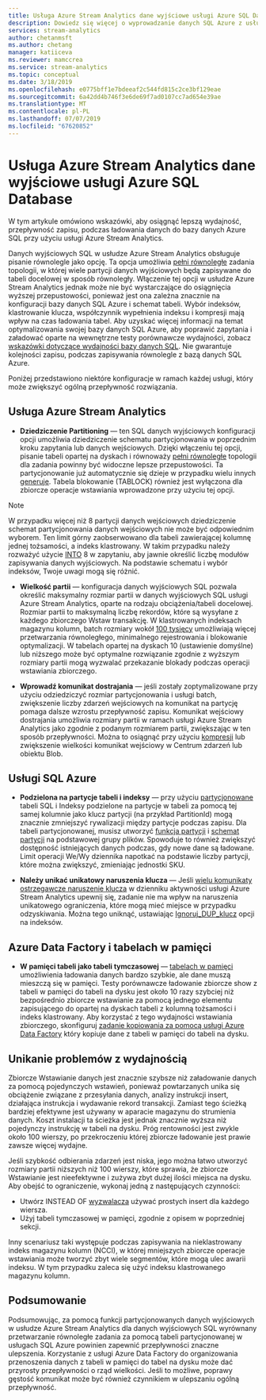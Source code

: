```yaml
---
title: Usługa Azure Stream Analytics dane wyjściowe usługi Azure SQL Database
description: Dowiedz się więcej o wyprowadzanie danych SQL Azure z usługi Azure Stream Analytics i osiągnięcia wyższej przepływności zapisu.
services: stream-analytics
author: chetanmsft
ms.author: chetang
manager: katiiceva
ms.reviewer: mamccrea
ms.service: stream-analytics
ms.topic: conceptual
ms.date: 3/18/2019
ms.openlocfilehash: e0775bff1e7bdeeaf2c544fd815c2ce3bf129eae
ms.sourcegitcommit: 6a42dd4b746f3e6de69f7ad0107cc7ad654e39ae
ms.translationtype: MT
ms.contentlocale: pl-PL
ms.lasthandoff: 07/07/2019
ms.locfileid: "67620852"
---
```

# <a name="azure-stream-analytics-output-to-azure-sql-database"></a>Usługa Azure Stream Analytics dane wyjściowe usługi Azure SQL Database

W tym artykule omówiono wskazówki, aby osiągnąć lepszą wydajność, przepływność zapisu, podczas ładowania danych do bazy danych Azure SQL przy użyciu usługi Azure Stream Analytics.

Danych wyjściowych SQL w usłudze Azure Stream Analytics obsługuje pisanie równolegle jako opcję. Ta opcja umożliwia [pełni równoległe](stream-analytics-parallelization.md#embarrassingly-parallel-jobs) zadania topologii, w której wiele partycji danych wyjściowych będą zapisywane do tabeli docelowej w sposób równoległy. Włączenie tej opcji w usłudze Azure Stream Analytics jednak może nie być wystarczające do osiągnięcia wyższej przepustowości, ponieważ jest ona zależna znacznie na konfiguracji bazy danych SQL Azure i schemat tabeli. Wybór indeksów, klastrowanie klucza, współczynnik wypełnienia indeksu i kompresji mają wpływ na czas ładowania tabel. Aby uzyskać więcej informacji na temat optymalizowania swojej bazy danych SQL Azure, aby poprawić zapytania i załadować oparte na wewnętrzne testy porównawcze wydajności, zobacz [wskazówki dotyczące wydajności bazy danych SQL](../sql-database/sql-database-performance-guidance.md). Nie gwarantuje kolejności zapisu, podczas zapisywania równolegle z bazą danych SQL Azure.

Poniżej przedstawiono niektóre konfiguracje w ramach każdej usługi, który może zwiększyć ogólną przepływność rozwiązania.

## <a name="azure-stream-analytics"></a>Usługa Azure Stream Analytics

- **Dziedziczenie Partitioning** — ten SQL danych wyjściowych konfiguracji opcji umożliwia dziedziczenie schematu partycjonowania w poprzednim kroku zapytania lub danych wejściowych. Dzięki włączeniu tej opcji, pisanie tabeli opartej na dyskach i równoważy [pełni równoległe](stream-analytics-parallelization.md#embarrassingly-parallel-jobs) topologii dla zadania powinny być widoczne lepsze przepustowości. Ta partycjonowanie już automatycznie się dzieje w przypadku wielu innych [generuje](stream-analytics-parallelization.md#partitions-in-sources-and-sinks). Tabela blokowanie (TABLOCK) również jest wyłączona dla zbiorcze operacje wstawiania wprowadzone przy użyciu tej opcji.

> [!NOTE] 
> W przypadku więcej niż 8 partycji danych wejściowych dziedziczenie schemat partycjonowania danych wejściowych nie może być odpowiednim wyborem. Ten limit górny zaobserwowano dla tabeli zawierającej kolumnę jednej tożsamości, a indeks klastrowany. W takim przypadku należy rozważyć użycie [INTO](https://docs.microsoft.com/stream-analytics-query/into-azure-stream-analytics#into-shard-count) 8 w zapytaniu, aby jawnie określić liczbę modułów zapisywania danych wyjściowych. Na podstawie schematu i wybór indeksów, Twoje uwagi mogą się różnić.

- **Wielkość partii** — konfiguracja danych wyjściowych SQL pozwala określić maksymalny rozmiar partii w danych wyjściowych SQL usługi Azure Stream Analytics, oparte na rodzaju obciążenia/tabeli docelowej. Rozmiar partii to maksymalną liczbę rekordów, które są wysyłane z każdego zbiorczego Wstaw transakcję. W klastrowanych indeksach magazynu kolumn, batch rozmiary wokół [100 tysięcy](https://docs.microsoft.com/sql/relational-databases/indexes/columnstore-indexes-data-loading-guidance) umożliwiają więcej przetwarzania równoległego, minimalnego rejestrowania i blokowanie optymalizacji. W tabelach opartej na dyskach 10 (ustawienie domyślne) lub niższego może być optymalne rozwiązanie zgodnie z wyższym rozmiary partii mogą wyzwalać przekazanie blokady podczas operacji wstawiania zbiorczego.

- **Wprowadź komunikat dostrajania** — jeśli zostały zoptymalizowane przy użyciu odziedziczyć rozmiar partycjonowania i usługi batch, zwiększenie liczby zdarzeń wejściowych na komunikat na partycję pomaga dalsze wzrostu przepływność zapisu. Komunikat wejściowy dostrajania umożliwia rozmiary partii w ramach usługi Azure Stream Analytics jako zgodnie z podanym rozmiarem partii, zwiększając w ten sposób przepływności. Można to osiągnąć przy użyciu [kompresji](stream-analytics-define-inputs.md) lub zwiększenie wielkości komunikat wejściowy w Centrum zdarzeń lub obiektu Blob.

## <a name="sql-azure"></a>Usługi SQL Azure

- **Podzielona na partycje tabeli i indeksy** — przy użyciu [partycjonowane](https://docs.microsoft.com/sql/relational-databases/partitions/partitioned-tables-and-indexes?view=sql-server-2017) tabeli SQL i Indeksy podzielone na partycje w tabeli za pomocą tej samej kolumnie jako klucz partycji (na przykład PartitionId) mogą znacznie zmniejszyć rywalizacji między partycje podczas zapisu. Dla tabeli partycjonowanej, musisz utworzyć [funkcja partycji](https://docs.microsoft.com/sql/t-sql/statements/create-partition-function-transact-sql?view=sql-server-2017) i [schemat partycji](https://docs.microsoft.com/sql/t-sql/statements/create-partition-scheme-transact-sql?view=sql-server-2017) na podstawowej grupy plików. Spowoduje to również zwiększyć dostępność istniejących danych podczas, gdy nowe dane są ładowane. Limit operacji We/Wy dziennika napotkać na podstawie liczby partycji, które można zwiększyć, zmieniając jednostki SKU.

- **Należy unikać unikatowy naruszenia klucza** — Jeśli [wielu komunikaty ostrzegawcze naruszenie klucza](stream-analytics-troubleshoot-output.md#key-violation-warning-with-azure-sql-database-output) w dzienniku aktywności usługi Azure Stream Analytics upewnij się, zadanie nie ma wpływ na naruszenia unikatowego ograniczenia, które mogą mieć miejsce w przypadku odzyskiwania. Można tego uniknąć, ustawiając [Ignoruj\_DUP\_klucz](stream-analytics-troubleshoot-output.md#key-violation-warning-with-azure-sql-database-output) opcji na indeksów.

## <a name="azure-data-factory-and-in-memory-tables"></a>Azure Data Factory i tabelach w pamięci

- **W pamięci tabeli jako tabeli tymczasowej** — [tabelach w pamięci](/sql/relational-databases/in-memory-oltp/in-memory-oltp-in-memory-optimization) umożliwienia ładowania danych bardzo szybkie, ale dane muszą mieszczą się w pamięci. Testy porównawcze ładowanie zbiorcze show z tabeli w pamięci do tabeli na dysku jest około 10 razy szybciej niż bezpośrednio zbiorcze wstawianie za pomocą jednego elementu zapisującego do opartej na dyskach tabeli z kolumną tożsamości i indeks klastrowany. Aby korzystać z tego wydajności wstawiania zbiorczego, skonfiguruj [zadanie kopiowania za pomocą usługi Azure Data Factory](../data-factory/connector-azure-sql-database.md) który kopiuje dane z tabeli w pamięci do tabeli na dysku.

## <a name="avoiding-performance-pitfalls"></a>Unikanie problemów z wydajnością
Zbiorcze Wstawianie danych jest znacznie szybsze niż załadowanie danych za pomocą pojedynczych wstawień, ponieważ powtarzanych unika się obciążenie związane z przesyłania danych, analizy instrukcji insert, działająca instrukcja i wydawanie rekord transakcji. Zamiast tego ścieżką bardziej efektywne jest używany w aparacie magazynu do strumienia danych. Koszt instalacji ta ścieżka jest jednak znacznie wyższa niż pojedynczy instrukcję w tabeli na dysku. Próg rentowności jest zwykle około 100 wierszy, po przekroczeniu której zbiorcze ładowanie jest prawie zawsze więcej wydajne. 

Jeśli szybkość odbierania zdarzeń jest niska, jego można łatwo utworzyć rozmiary partii niższych niż 100 wierszy, które sprawia, że zbiorcze Wstawianie jest nieefektywne i zużywa zbyt dużej ilości miejsca na dysku. Aby obejść to ograniczenie, wykonaj jedną z następujących czynności:
* Utwórz INSTEAD OF [wyzwalacza](/sql/t-sql/statements/create-trigger-transact-sql) używać prostych insert dla każdego wiersza.
* Użyj tabeli tymczasowej w pamięci, zgodnie z opisem w poprzedniej sekcji.

Inny scenariusz taki występuje podczas zapisywania na nieklastrowany indeks magazynu kolumn (NCCI), w której mniejszych zbiorcze operacje wstawiania może tworzyć zbyt wiele segmentów, które mogą ulec awarii indeksu. W tym przypadku zaleca się użyć indeksu klastrowanego magazynu kolumn.

## <a name="summary"></a>Podsumowanie

Podsumowując, za pomocą funkcji partycjonowanych danych wyjściowych w usłudze Azure Stream Analytics dla danych wyjściowych SQL wyrównany przetwarzanie równoległe zadania za pomocą tabeli partycjonowanej w usługach SQL Azure powinien zapewnić przepływności znaczne ulepszenia. Korzystanie z usługi Azure Data Factory do organizowania przenoszenia danych z tabeli w pamięci do tabel na dysku może dać przyrosty przepływności o rząd wielkości. Jeśli to możliwe, poprawy gęstość komunikat może być również czynnikiem w ulepszaniu ogólną przepływność.
